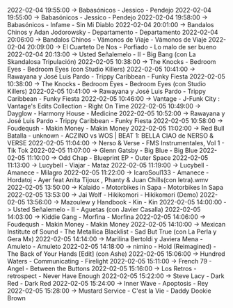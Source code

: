 2022-02-04 19:55:00 -> Babasónicos - Jessico - Pendejo
2022-02-04 19:55:00 -> Babasónicos - Jessico - Pendejo
2022-02-04 19:58:00 -> Babasónicos - Infame - Sin Mi Diablo
2022-02-04 20:01:00 -> Bandalos Chinos y Adan Jodorowsky - Departamento - Departamento
2022-02-04 20:06:00 -> Bandalos Chinos - Vámonos de Viaje - Vámonos de Viaje
2022-02-04 20:09:00 -> El Cuarteto De Nos - Porfiado - Lo malo de ser bueno
2022-02-04 20:13:00 -> Usted Señalemelo - II - Big Bang (con La Skandalosa Tripulación)
2022-02-05 10:38:00 -> The Knocks - Bedroom Eyes - Bedroom Eyes (con Studio Killers)
2022-02-05 10:41:00 -> Rawayana y José Luis Pardo - Trippy Caribbean - Funky Fiesta
2022-02-05 10:38:00 -> The Knocks - Bedroom Eyes - Bedroom Eyes (con Studio Killers)
2022-02-05 10:41:00 -> Rawayana y José Luis Pardo - Trippy Caribbean - Funky Fiesta
2022-02-05 10:46:00 -> Vantage - J-Funk City : Vantage's Edits Collection - Right On Time
2022-02-05 10:49:00 -> Dayglow - Harmony House - Medicine
2022-02-05 10:52:00 -> Rawayana y José Luis Pardo - Trippy Caribbean - Funky Fiesta
2022-02-05 10:58:00 -> Foudeqush - Makin Money - Makin Money
2022-02-05 11:02:00 -> Red Bull Batalla - unknown - ACZINO vs WOS | BEAT 1: BELLA CIAO de NERSO & VERSE
2022-02-05 11:04:00 -> Nerso & Verse - FMS Instrumentales, Vol 1 - Tik Tok
2022-02-05 11:07:00 -> Glenn Gatsby - Big Blue - Big Blue
2022-02-05 11:10:00 -> Odd Chap - Blueprint EP - Outer Space
2022-02-05 11:13:00 -> Lucybell - Viajar - Mataz
2022-02-05 11:19:00 -> Lucybell - Amanece - Milagro
2022-02-05 11:22:00 -> IcaroSoul133 - Amanece - Hordatoj - Ayer feat Anita Tijoux , Phanty & Juan Chills(con letra).wmv
2022-02-05 13:50:00 -> Kalaido - Motorbikes in Sapa - Motorbikes In Sapa
2022-02-05 13:53:00 -> Jai Wolf - Hikikomori - Hikikomori (Demo)
2022-02-05 13:56:00 -> Mazoulew y Handbook - Kin - Kin
2022-02-05 14:00:00 -> Usted Señalemelo - II - Aguetas (con Javier Casalla)
2022-02-05 14:03:00 -> Kiddie Gang - Morfina - Morfina
2022-02-05 14:06:00 -> Foudeqush - Makin Money - Makin Money
2022-02-05 14:10:00 -> Mexican Institute of Sound - The Metallica Blacklist - Sad But True (con La Perla y Gera Mx)
2022-02-05 14:14:00 -> Marilina Bertoldi y Javiera Mena - Amuleto - Amuleto
2022-02-05 14:18:00 -> nimino - Hold (Reimagined) - The Back of Your Hands [Edit] (con Ashe)
2022-02-05 15:06:00 -> Hundred Waters - Communicating - Firelight
2022-02-05 15:11:00 -> French 79 - Angel - Between the Buttons
2022-02-05 15:16:00 -> Los Retros - retrospect - Never Have Enough
2022-02-05 15:22:00 -> Steve Lacy - Dark Red - Dark Red
2022-02-05 15:24:00 -> Inner Wave - Apoptosis - Rey
2022-02-05 15:28:00 -> Mustard Service - C'est la Vie - Daddy Dookie Brown
